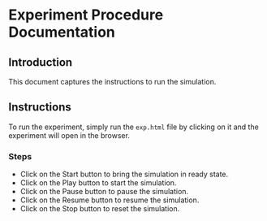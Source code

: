 # Experiment Procedure Documentation

## Introduction 
This document captures the instructions to run the simulation.

## Instructions 
To run the experiment, simply run the `exp.html` file by clicking on it and the experiment will open in the browser.

### Steps

*   Click on the Start button to bring the simulation in ready state.
*   Click on the Play button to start the simulation.
*   Click on the Pause button to pause the simulation.
*   Click on the Resume button to resume the simulation.
*   Click on the Stop button to reset the simulation.